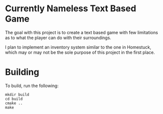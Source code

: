 # Currently Nameless Text Based Game

The goal with this project is to create a text based game with few limitations as to what the player can do with their surroundings.

I plan to implement an inventory system similar to the one in Homestuck, which may or may not be the sole purpose of this project in the first place.

# Building

To build, run the following:

```
mkdir build
cd build
cmake ..
make
```
